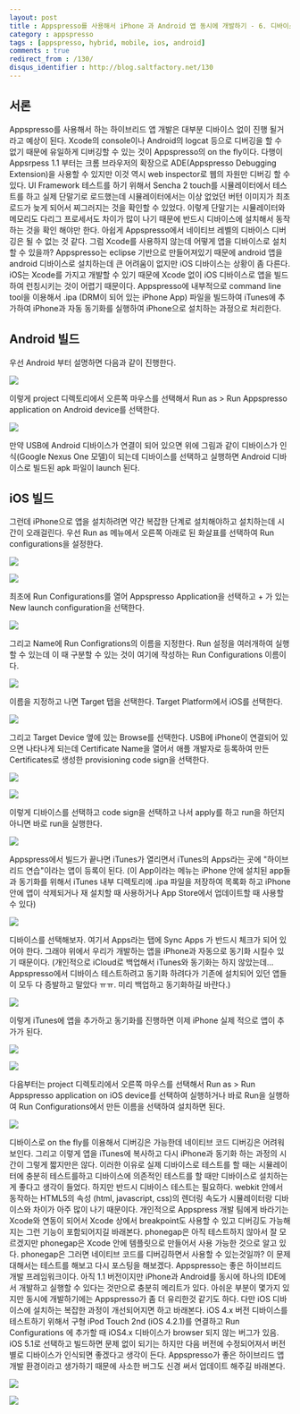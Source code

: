 ```yaml
---
layout: post
title : Appspresso를 사용해서 iPhone 과 Android 앱 동시에 개발하기 - 6. 디바이스로 빌드하기
category : appspresso
tags : [appspresso, hybrid, mobile, ios, android]
comments : true
redirect_from : /130/
disqus_identifier : http://blog.saltfactory.net/130
---
```


## 서론

Appspresso를 사용해서 하는 하이브리드 앱 개발은 대부분 디바이스 없이 진행 될거라고 예상이 된다. Xcode의 console이나 Android의 logcat 등으로 디버깅을 할 수 없기 때문에 유일하게 디버깅할 수 있는 것이 Appspresso의 on the fly이다. 다행이 Appsrpess 1.1 부터는 크롬 브라우저의 확장으로 ADE(Appspresso Debugging Extension)을 사용할 수 있지만 이것 역시 web inspector로 웹의 자원만 디버깅 할 수 있다. UI Framework 테스트를 하기 위해서 Sencha 2 touch를 시뮬레이터에서 테스트를 하고 실제 단말기로 로드했는데 시뮬레이터에서는 이상 없었던 버턴 이미지가 최초 로드가 늦게 되어서 찌그러지는 것을 확인할 수 있었다. 이렇게 단말기는 시뮬레이터와 메모리도 다리그 프로세서도 차이가 많이 나기 때문에 반드시 디바이스에 설치해서 동작하는 것을 확인 해야만 한다. 아쉽게 Appspresso에서 네이티브 레벨의 디바이스 디버깅은 될 수 없는 것 같다. 그럼 Xcode를 사용하지 않는데 어떻게 앱을 디바이스로 설치할 수 있을까? Appspresso는 eclipse 기반으로 만들어져있기 때문에 android 앱을 android 디바이스로 설치하는데 큰 어려움이 없지만 iOS 디바이스는 상황이 좀 다른다. iOS는 Xcode를 가지고 개발할 수 있기 때문에 Xcode 없이 iOS 디바이스로 앱을 빌드하여 런칭시키는 것이 어렵기 때문이다. Appspresso에 내부적으로 command line tool을 이용해서 .ipa (DRM이 되어 있는 iPhone App) 파일을 빌드하여 iTunes에 추가하여 iPhone과 자동 동기화를 실행하여 iPhone으로 설치하는 과정으로 처리한다.
<!--more-->

## Android 빌드

우선 Android 부터 설명하면 다음과 같이 진행한다.

![](https://hbn-blog-assets.s3.ap-northeast-2.amazonaws.com/aaf7fb22-e0aa-4709-bdf9-bfd4e4a25e6a)

이렇게 project 디렉토리에서 오른쪽 마우스를 선택해서 Run as > Run Appspresso application on Android device를 선택한다.

![](https://hbn-blog-assets.s3.ap-northeast-2.amazonaws.com/beefcb0f-22c7-4ac9-bea6-277719d5a491)

만약 USB에 Android 디바이스가 연결이 되어 있으면 위에 그림과 같이 디바이스가 인식(Google Nexus One 모델)이 되는데 디바이스를 선택하고 실행하면 Android 디바이스로 빌드된 apk 파일이 launch 된다.

## iOS 빌드

그런데 iPhone으로 앱을 설치하려면 약간 복잡한 단계로 설치해야하고 설치하는데 시간이 오래걸린다. 우선 Run as 메뉴에서 오른쪽 아래로 된 화살표를 선택하여 Run configurations을 설정한다.

![](https://hbn-blog-assets.s3.ap-northeast-2.amazonaws.com/88091137-8a48-47b6-9865-0e32dc3effb5)

![](https://hbn-blog-assets.s3.ap-northeast-2.amazonaws.com/e43c967a-78ce-40f5-a17e-27da029e413e)

최초에 Run Configurations를 열어 Appspresso Application을 선택하고 + 가 있는 New launch configuration을 선택한다.

![](https://hbn-blog-assets.s3.ap-northeast-2.amazonaws.com/0a7f1832-605f-49c1-aa92-694411030c1c)

그리고 Name에 Run Configrations의 이름을 지정한다. Run 설정을 여러개하여 실행할 수 있는데 이 때 구분할 수 있는 것이 여기에 작성하는 Run Configurations 이름이다.

![](https://hbn-blog-assets.s3.ap-northeast-2.amazonaws.com/6cc83e4b-c132-44cc-b7ff-2f0e34367783)

이름을 지정하고 나면 Target 탭을 선택한다. Target Platform에서 iOS를 선택한다.

![](https://hbn-blog-assets.s3.ap-northeast-2.amazonaws.com/26ff94ba-2cb9-40c5-a32c-9b76159743b7)

그리고 Target Device 옆에 있는 Browse를 선택한다. USB에 iPhone이 연결되어 있으면 나타나게 되는데 Certificate Name을 열어서 애플 개발자로 등록하여 만든 Certificates로 생성한 provisioning code sign을 선택한다.

![](https://hbn-blog-assets.s3.ap-northeast-2.amazonaws.com/b254b5b3-3ed4-43ae-bd39-b782beb2935a)

![](https://hbn-blog-assets.s3.ap-northeast-2.amazonaws.com/ed6d2331-3859-4535-93d2-3dbe25dd283a)

이렇게 디바이스를 선택하고 code sign을 선택하고 나서 apply를 하고 run을 하던지 아니면 바로 run을 실행한다.

![](https://hbn-blog-assets.s3.ap-northeast-2.amazonaws.com/a324e5d3-885c-4416-988b-e8a17a9ebe56)

Appspress에서 빌드가 끝나면 iTunes가 열리면서 iTunes의 Apps라는 곳에 "하이브리드 연습"이라는 앱이 등록이 된다. (이 App이라는 메뉴는 iPhone 안에 설치된 app들과 동기화를 위해서 iTunes 내부 디렉토리에 .ipa 파일을 저장하여 목록화 하고 iPhone 안에 앱이 삭제되거나 재 설치할 때 사용하거나 App Store에서 업데이트할 때 사용할 수 있다)

![](https://hbn-blog-assets.s3.ap-northeast-2.amazonaws.com/aabd8eeb-dc9e-43a0-b70b-bcd244c0d333)

디바이스를 선택해보자. 여기서 Apps라는 탭에 Sync Apps 가 반드시 체크가 되어 있어야 한다. 그래야 위에서 우리가 개발하는 앱을 iPhone과 자동으로 동기화 시킬수 있기 때문이다. (개인적으로 iCloud로 백업해서 iTunes와 동기화는 하지 않았는데... Appspresso에서 디바이스 테스트하려고 동기화 하려다가 기존에 설치되어 있던 앱들이 모두 다 증발하고 말았다 ㅠㅠ. 미리 백업하고 동기화하길 바란다.)

![](https://hbn-blog-assets.s3.ap-northeast-2.amazonaws.com/f85c3e89-30ae-4af1-b07e-3a7d879d34c2)

이렇게 iTunes에 앱을 추가하고 동기화를 진행하면 이제 iPhone 실제 적으로 앱이 추가가 된다.

![](https://hbn-blog-assets.s3.ap-northeast-2.amazonaws.com/4b77b93e-4157-4c38-b7e7-79116a60659a)

![](https://hbn-blog-assets.s3.ap-northeast-2.amazonaws.com/88f0a1bb-ef98-49cf-8216-fb3986fda295)

다음부터는 project 디렉토리에서 오른쪽 마우스를 선택해서 Run as > Run Appspresso application on iOS device를 선택하여 실행하거나 바로 Run을 실행하여 Run Configurations에서 만든 이름을 선택하여 설치하면 된다.

![](https://hbn-blog-assets.s3.ap-northeast-2.amazonaws.com/a17f23b3-7325-412f-b93f-52cd240ab689)

디바이스로 on the fly를 이용해서 디버깅은 가능한데 네이티브 코드 디버깅은 어려워 보인다. 그리고 이렇게 앱을 iTunes에 복사하고 다시 iPhone과 동기화 하는 과정의 시간이 그렇게 짧지만은 않다. 이러한 이유로 실제 디바이스로 테스트를 할 때는 시뮬레이터에 충분히 테스트를하고 디바이스에 의존적인 테스트를 할 때만 디바이스로 설치하는게 좋다고 생각이 들었다. 하지만 반드시 디바이스 테스트는 필요하다. webkit 안에서 동작하는 HTML5의 속성 (html, javascript, css)의 렌더링 속도가 시뮬레이터랑 디바이스와 차이가 아주 많이 나기 때문이다.
개인적으로 Appspress 개발 팀에게 바라기는 Xcode와 연동이 되어서 Xcode 상에서 breakpoint도 사용할 수 있고 디버깅도 가능해지는 그런 기능이 포함되어지길 바래본다. phonegap은 아직 테스트하지 않아서 잘 모르겠지만 phonegap은 Xcode 안에 템플릿으로 만들어서 사용 가능한 것으로 알고 있다. phonegap은 그러면 네이티브 코드를 디버깅하면서 사용할 수 있는것일까? 이 문제 대해서는 테스트를 해보고 다시 포스팅을 해보겠다. Appspresso는 좋은 하이브리드 개발 프레임워크이다. 아직 1.1 버전이지만 iPhone과 Android를 동시에 하나의 IDE에서 개발하고 실행할 수 있다는 것만으로 충분히 메리트가 있다. 아쉬운 부분이 몇가지 있지만 동시에 개발하기에는 Appspresso가 좀 더 유리한것 같기도 하다. 다만 iOS 디바이스에 설치하는 복잡한 과정이 개선되어지면 하고 바래본다.
iOS 4.x 버전 디바이스를 테스트하기 위해서 구형 iPod Touch 2nd (iOS 4.2.1)를 연결하고 Run Configurations 에 추가할 때 iOS4.x 디바이스가 browser 되지 않는 버그가 있음. iOS 5.1로 선택하고 빌드하면 문제 없이 되기는 하지만 다음 버전에 수정되어져서 버전별로 디바이스가 인식되면 좋겠다고 생각이 든다. Appspresso가 좋은 하이브리드 앱 개발 환경이라고 생가하기 때문에 사소한 버그도 신경 써서 업데이트 해주길 바래본다.

![](https://hbn-blog-assets.s3.ap-northeast-2.amazonaws.com/a9f37673-e96e-4c84-8471-3aa87de4a036)

![](https://hbn-blog-assets.s3.ap-northeast-2.amazonaws.com/4ca46684-09e3-4da7-ab23-a4c418f684c6)

